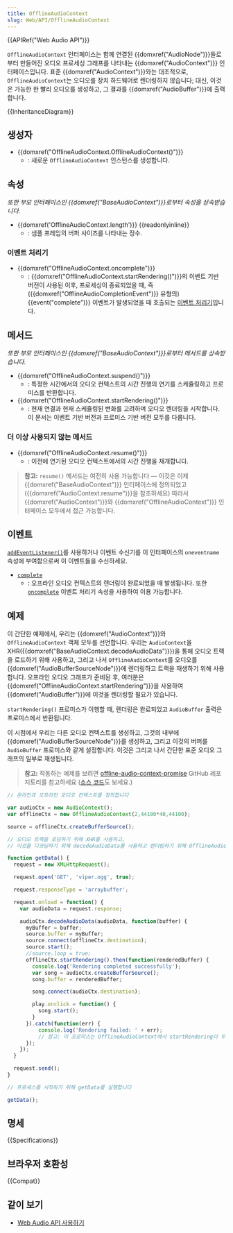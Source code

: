 ```yaml
---
title: OfflineAudioContext
slug: Web/API/OfflineAudioContext
---
```

{{APIRef("Web Audio API")}}

`OfflineAudioContext` 인터페이스는 함께 연결된 {{domxref("AudioNode")}}들로부터 만들어진 오디오 프로세싱 그래프를 나타내는 {{domxref("AudioContext")}} 인터페이스입니다. 표준 {{domxref("AudioContext")}}와는 대조적으로, `OfflineAudioContext`는 오디오를 장치 하드웨어로 렌더링하지 않습니다; 대신, 이것은 가능한 한 빨리 오디오를 생성하고, 그 결과를 {{domxref("AudioBuffer")}}에 출력합니다.

{{InheritanceDiagram}}

## 생성자

- {{domxref("OfflineAudioContext.OfflineAudioContext()")}}
  - : 새로운 `OfflineAudioContext` 인스턴스를 생성합니다.

## 속성

_또한 부모 인터페이스인 {{domxref("BaseAudioContext")}}로부터 속성을 상속받습니다._

- {{domxref('OfflineAudioContext.length')}} {{readonlyinline}}
  - : 샘플 프레임의 버퍼 사이즈를 나타내는 정수.

### 이벤트 처리기

- {{domxref("OfflineAudioContext.oncomplete")}}
  - : {{domxref("OfflineAudioContext.startRendering()")}}의 이벤트 기반 버전이 사용된 이후, 프로세싱이 종료되었을 때, 즉 ({{domxref("OfflineAudioCompletionEvent")}} 유형의) {{event("complete")}} 이벤트가 발생되었을 때 호출되는 [이벤트 처리기](/ko/docs/Web/Events/Event_handlers)입니다.

## 메서드

_또한 부모 인터페이스인 {{domxref("BaseAudioContext")}}로부터 메서드를 상속받습니다._

- {{domxref("OfflineAudioContext.suspend()")}}
  - : 특정한 시간에서의 오디오 컨텍스트의 시간 진행의 연기를 스케쥴링하고 프로미스를 반환합니다.
- {{domxref("OfflineAudioContext.startRendering()")}}
  - : 현재 연결과 현재 스케쥴링된 변화를 고려하며 오디오 렌더링을 시작합니다. 이 문서는 이벤트 기반 버전과 프로미스 기반 버전 모두를 다룹니다.

### 더 이상 사용되지 않는 메서드

- {{domxref("OfflineAudioContext.resume()")}}
  - : 이전에 연기된 오디오 컨텍스트에서의 시간 진행을 재개합니다.

> **참고:** `resume()` 메서드는 여전히 사용 가능합니다 — 이것은 이제 {{domxref("BaseAudioContext")}} 인터페이스에 정의되었고 ({{domxref("AudioContext.resume")}}을 참조하세요) 따라서 {{domxref("AudioContext")}}와 {{domxref("OfflineAudioContext")}} 인터페이스 모두에서 접근 가능합니다.

## 이벤트

[`addEventListener()`](/en-US/docs/Web/API/EventTarget/addEventListener)를 사용하거나 이벤트 수신기를 이 인터페이스의 `oneventname` 속성에 부여함으로써 이 이벤트들을 수신하세요.

- [`complete`](/en-US/docs/Web/API/OfflineAudioContext/complete_event)
  - : 오프라인 오디오 컨텍스트의 렌더링이 완료되었을 때 발생됩니다.
    또한 [`oncomplete`](/en-US/docs/Web/API/OfflineAudioContext/oncomplete) 이벤트 처리기 속성을 사용하여 이용 가능합니다.

## 예제

이 간단한 예제에서, 우리는 {{domxref("AudioContext")}}와 `OfflineAudioContext` 객체 모두를 선언합니다. 우리는 `AudioContext`을 XHR({{domxref("BaseAudioContext.decodeAudioData")}})을 통해 오디오 트랙을 로드하기 위해 사용하고, 그리고 나서 `OfflineAudioContext`를 오디오를 {{domxref("AudioBufferSourceNode")}}에 렌더링하고 트랙을 재생하기 위해 사용합니다. 오프라인 오디오 그래프가 준비된 후, 여러분은 {{domxref("OfflineAudioContext.startRendering")}}을 사용하여 {{domxref("AudioBuffer")}}에 이것을 렌더링할 필요가 있습니다.

`startRendering()` 프로미스가 이행할 때, 렌더링은 완료되었고 `AudioBuffer` 출력은 프로미스에서 반환됩니다.

이 시점에서 우리는 다른 오디오 컨텍스트를 생성하고, 그것의 내부에 {{domxref("AudioBufferSourceNode")}}를 생성하고, 그리고 이것의 버퍼를 `AudioBuffer` 프로미스와 같게 설정합니다. 이것은 그리고 나서 간단한 표준 오디오 그래프의 일부로 재생됩니다.

> **참고:** 작동하는 예제를 보려면 [offline-audio-context-promise](https://mdn.github.io/webaudio-examples/offline-audio-context-promise/) GitHub 레포지토리를 참고하세요 ([소스 코드](https://github.com/mdn/webaudio-examples/tree/master/offline-audio-context-promise)도 보세요.)

```js
// 온라인과 오프라인 오디오 컨텍스트를 정의합니다

var audioCtx = new AudioContext();
var offlineCtx = new OfflineAudioContext(2,44100*40,44100);

source = offlineCtx.createBufferSource();

// 오디오 트랙을 로딩하기 위해 XHR를 사용하고,
// 이것을 디코딩하기 위해 decodeAudioData를 사용하고 렌더링하기 위해 OfflineAudioContext를 사용합니다

function getData() {
  request = new XMLHttpRequest();

  request.open('GET', 'viper.ogg', true);

  request.responseType = 'arraybuffer';

  request.onload = function() {
    var audioData = request.response;

    audioCtx.decodeAudioData(audioData, function(buffer) {
      myBuffer = buffer;
      source.buffer = myBuffer;
      source.connect(offlineCtx.destination);
      source.start();
      //source.loop = true;
      offlineCtx.startRendering().then(function(renderedBuffer) {
        console.log('Rendering completed successfully');
        var song = audioCtx.createBufferSource();
        song.buffer = renderedBuffer;

        song.connect(audioCtx.destination);

        play.onclick = function() {
          song.start();
        }
      }).catch(function(err) {
          console.log('Rendering failed: ' + err);
          // 참고: 이 프로미스는 OfflineAudioContext에서 startRendering이 두 번째로 호출되었을 때 거부되어야만 합니다
      });
    });
  }

  request.send();
}

// 프로세스를 시작하기 위해 getData를 실행합니다

getData();
```

## 명세

{{Specifications}}

## 브라우저 호환성

{{Compat}}

## 같이 보기

- [Web Audio API 사용하기](/ko/docs/Web/API/Web_Audio_API/Using_Web_Audio_API)
